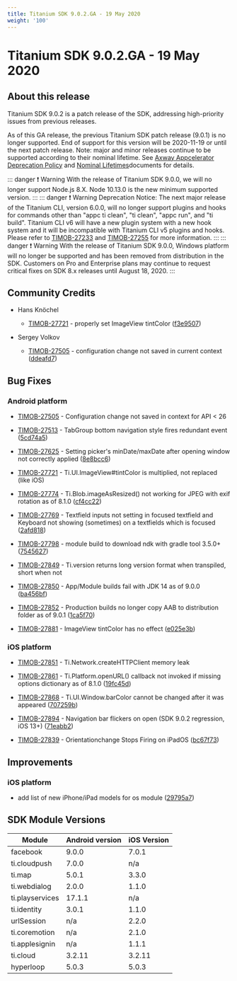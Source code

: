 ```yaml
---
title: Titanium SDK 9.0.2.GA - 19 May 2020
weight: '100'
---
```


# Titanium SDK 9.0.2.GA - 19 May 2020

## About this release

Titanium SDK 9.0.2 is a patch release of the SDK, addressing high-priority issues from previous releases.

As of this GA release, the previous Titanium SDK patch release (9.0.1) is no longer supported. End of support for this version will be 2020-11-19 or until the next patch release. Note: major and minor releases continue to be supported according to their nominal lifetime. See [Axway Appcelerator Deprecation Policy](https://docs.axway.com/bundle/AMPLIFY_Appcelerator_Services_Overview_allOS_en/page/axway_appcelerator_deprecation_policy.html) and [Nominal Lifetimes](https://docs.axway.com/bundle/AMPLIFY_Appcelerator_Services_Overview_allOS_en/page/axway_appcelerator_product_lifecycle.html#AxwayAppceleratorProductLifecycle-NominalLifetimes)documents for details.

::: danger ❗️ Warning
With the release of Titanium SDK 9.0.0, we will no longer support Node.js 8.X. Node 10.13.0 is the new minimum supported version.
:::
::: danger ❗️ Warning
Deprecation Notice: The next major release of the Titanium CLI, version 6.0.0, will no longer support plugins and hooks for commands other than "appc ti clean", "ti clean", "appc run", and "ti build". Titanium CLI v6 will have a new plugin system with a new hook system and it will be incompatible with Titanium CLI v5 plugins and hooks. Please refer to [TIMOB-27233](https://jira.appcelerator.org/browse/TIMOB-27233) and [TIMOB-27255](https://jira.appcelerator.org/browse/TIMOB-27255) for more information.
:::
::: danger ❗️ Warning
With the release of Titanium SDK 9.0.0, Windows platform will no longer be supported and has been removed from distribution in the SDK. Customers on Pro and Enterprise plans may continue to request critical fixes on SDK 8.x releases until August 18, 2020.
:::

## Community Credits

* Hans Knöchel

    * [TIMOB-27721](https://jira.appcelerator.org/browse/TIMOB-27721) - properly set ImageView tintColor ([f3e9507](https://github.com/appcelerator/titanium_mobile/commit/f3e9507b1357d7981c509872f3d524c7cbea2cf4))

* Sergey Volkov

    * [TIMOB-27505](https://jira.appcelerator.org/browse/TIMOB-27505) - configuration change not saved in current context ([ddeafd7](https://github.com/appcelerator/titanium_mobile/commit/ddeafd740949a343e3863b89b77a6dc505632244))

## Bug Fixes

### Android platform

* [TIMOB-27505](https://jira.appcelerator.org/browse/TIMOB-27505) - Configuration change not saved in context for API < 26

* [TIMOB-27513](https://jira.appcelerator.org/browse/TIMOB-27513) - TabGroup bottom navigation style fires redundant event ([5cd74a5](https://github.com/appcelerator/titanium_mobile/commit/5cd74a5f47915cd52571a067aace298e265ab6c3))

* [TIMOB-27625](https://jira.appcelerator.org/browse/TIMOB-27625) - Setting picker's minDate/maxDate after opening window not correctly applied ([8e8bcc6](https://github.com/appcelerator/titanium_mobile/commit/8e8bcc64263e787d264b3e8dfb62ea4dcb1561b6))

* [TIMOB-27721](https://jira.appcelerator.org/browse/TIMOB-27721) - Ti.UI.ImageView#tintColor is multiplied, not replaced (like iOS)

* [TIMOB-27774](https://jira.appcelerator.org/browse/TIMOB-27774) - Ti.Blob.imageAsResized() not working for JPEG with exif rotation as of 8.1.0 ([cf4cc22](https://github.com/appcelerator/titanium_mobile/commit/cf4cc22ce0342584a735dc101858bd9cd4964a3c))

* [TIMOB-27769](https://jira.appcelerator.org/browse/TIMOB-27769) - Textfield inputs not setting in focused textfield and Keyboard not showing (sometimes) on a textfields which is focused ([2afd818](https://github.com/appcelerator/titanium_mobile/commit/2afd8186e8561056a7ec08b65d3d338edf2a44d6))

* [TIMOB-27798](https://jira.appcelerator.org/browse/TIMOB-27798) - module build to download ndk with gradle tool 3.5.0+ ([7545627](https://github.com/appcelerator/titanium_mobile/commit/75456275f1765db5ef13ecf730e3c878cb6acfbc))

* [TIMOB-27849](https://jira.appcelerator.org/browse/TIMOB-27849) - Ti.version returns long version format when transpiled, short when not

* [TIMOB-27850](https://jira.appcelerator.org/browse/TIMOB-27850) - App/Module builds fail with JDK 14 as of 9.0.0 ([ba456bf](https://github.com/appcelerator/titanium_mobile/commit/ba456bf0c0e2098d35f4ce37f74c09785ae6c7a2))

* [TIMOB-27852](https://jira.appcelerator.org/browse/TIMOB-27852) - Production builds no longer copy AAB to distribution folder as of 9.0.1 ([1ca5f70](https://github.com/appcelerator/titanium_mobile/commit/1ca5f70029729e1c378671886fea22a836dd176e))

* [TIMOB-27881](https://jira.appcelerator.org/browse/TIMOB-27881) - ImageView tintColor has no effect ([e025e3b](https://github.com/appcelerator/titanium_mobile/commit/e025e3b3dbe670eedcaff3682ee741f0c66de81c))

### iOS platform

* [TIMOB-27851](https://jira.appcelerator.org/browse/TIMOB-27851) - Ti.Network.createHTTPClient memory leak

* [TIMOB-27861](https://jira.appcelerator.org/browse/TIMOB-27861) - Ti.Platform.openURL() callback not invoked if missing options dictionary as of 8.1.0 ([19fc45d](https://github.com/appcelerator/titanium_mobile/commit/19fc45d85b3084ffc4e9a33b33b3fc9142eaf12f))

* [TIMOB-27868](https://jira.appcelerator.org/browse/TIMOB-27868) - Ti.UI.Window.barColor cannot be changed after it was appeared ([707259b](https://github.com/appcelerator/titanium_mobile/commit/707259b14bbd301ebfffe88c8fa5d2d504cdf797))

* [TIMOB-27894](https://jira.appcelerator.org/browse/TIMOB-27894) - Navigation bar flickers on open (SDK 9.0.2 regression, iOS 13+) ([71eabb2](https://github.com/appcelerator/titanium_mobile/commit/71eabb20d3b20017daf491cc287430a9889e2347))

* [TIMOB-27839](https://jira.appcelerator.org/browse/TIMOB-27839) - Orientationchange Stops Firing on iPadOS ([bc67f73](https://github.com/appcelerator/titanium_mobile/commit/bc67f733e443ce2b40606c37e5d84398207d679b))

## Improvements

### iOS platform

* add list of new iPhone/iPad models for os module ([29795a7](https://github.com/appcelerator/titanium_mobile/commit/29795a7213fe8a35437e17d8b1572bc0acc0cfb9))

## SDK Module Versions

| Module | Android version | iOS Version |
| --- | --- | --- |
| facebook | 9.0.0 | 7.0.1 |
| ti.cloudpush | 7.0.0 | n/a |
| ti.map | 5.0.1 | 3.3.0 |
| ti.webdialog | 2.0.0 | 1.1.0 |
| ti.playservices | 17.1.1 | n/a |
| ti.identity | 3.0.1 | 1.1.0 |
| urlSession | n/a | 2.2.0 |
| ti.coremotion | n/a | 2.1.0 |
| ti.applesignin | n/a | 1.1.1 |
| ti.cloud | 3.2.11 | 3.2.11 |
| hyperloop | 5.0.3 | 5.0.3 |
